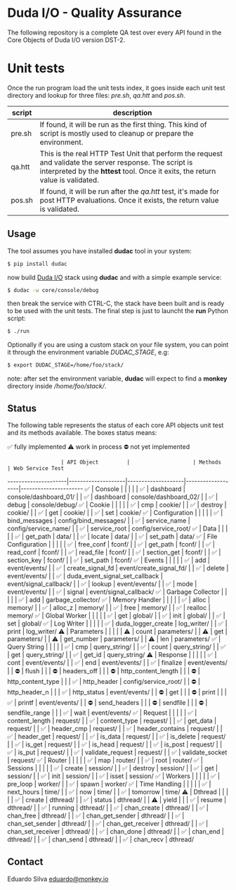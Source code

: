 # Duda I/O - Quality Assurance

The following repository is a complete QA test over every API found in the Core Objects of Duda I/O version DST-2.

# Unit tests

Once the run program load the unit tests index, it goes inside each unit test directory and lookup for three files: _pre.sh_, _qa.htt_ and _pos.sh_.

  script | description
---------|-----------
pre.sh   | If found, it will be run as the first thing. This kind of script is mostly used to cleanup or prepare the environment.
qa.htt   | This is the real HTTP Test Unit that perform the request and validate the server response. The script is interpreted by the __httest__ tool. Once it exits, the return value is validated.
pos.sh   | If found, it will be run after the _qa.htt_ test, it's made for post HTTP evaluations. Once it exists, the return value is validated.

## Usage

The tool assumes you have installed __dudac__ tool in your system:

```bash
$ pip install dudac
```

now build [Duda I/O](http://duda.io) stack using __dudac__ and with a simple example
service:

```bash
$ dudac -w core/console/debug
```

then break the service with CTRL-C, the stack have been built and is ready to be used with
the unit tests. The final step is just to launcht the __run__ Python script:

```bash
$ ./run
```
Optionally if you are using a custom stack on your file system, you can point it through the environment variable _DUDAC\_STAGE_, e.g:

```bash
$ export DUDAC_STAGE=/home/foo/stack/
```

note: after set the environment variable, __dudac__ will expect to find a __monkey__ directory
inside _/home/foo/stack/_.

## Status

The following table represents the status of each core API objects unit test and its methods available.
The boxes status means:

:white_check_mark: fully implemented
:warning: work in process
:no_entry: not yet implemented


                     | API Object         |                    | Methods           | Web Service Test
---------------------|--------------------|--------------------|-------------------|----------------------
 :white_check_mark:  | Console            |                    |                   |
                     |                    | :white_check_mark: | dashboard         | console/dashboard_01/
                     |                    | :white_check_mark: | dashboard         | console/dashboard_02/
                     |                    | :white_check_mark: | debug             | console/debug/
 :white_check_mark:  | Cookie             |                    |                   |
                     |                    | :white_check_mark: | cmp               | cookie/
                     |                    | :white_check_mark: | destroy           | cookie/
                     |                    | :white_check_mark: | get               | cookie/
                     |                    | :white_check_mark: | set               | cookie/
 :white_check_mark:  | Configuration      |                    |                   |
                     |                    | :white_check_mark: | bind_messages     | config/bind_messages/
                     |                    | :white_check_mark: | service_name      | config/service_name/
                     |                    | :white_check_mark: | service_root      | config/service_root/
 :white_check_mark:  | Data               |                    |                   |
                     |                    | :white_check_mark: | get_path          | data/
                     |                    | :white_check_mark: | locate            | data/
                     |                    | :white_check_mark: | set_path          | data/
 :white_check_mark:  | File Configuration |                    |                   |
                     |                    | :white_check_mark: | free_conf         | fconf/
                     |                    | :white_check_mark: | get_path          | fconf/
                     |                    | :white_check_mark: | read_conf         | fconf/
                     |                    | :white_check_mark: | read_file         | fconf/
                     |                    | :white_check_mark: | section_get       | fconf/
                     |                    | :white_check_mark: | section_key       | fconf/
                     |                    | :white_check_mark: | set_path          | fconf/
 :white_check_mark:  | Events             |                    |                   |
                     |                    | :white_check_mark: | add               | event/events/
                     |                    | :white_check_mark: | create_signal_fd  | event/create_signal_fd/
                     |                    | :white_check_mark: | delete            | event/events/
                     |                    | :white_check_mark: | duda_event_signal_set_callback | event/signal_callback/
                     |                    | :white_check_mark: | lookup            | event/events/
                     |                    | :white_check_mark: | mode              | event/events/
                     |                    | :white_check_mark: | signal            | event/signal_callback/
 :white_check_mark:  | Garbage Collector  |                    |                   |
                     |                    | :white_check_mark: | add               | garbage_collector/
 :white_check_mark:  | Memory Handler     |                    |                   |
                     |                    | :white_check_mark: | alloc             | memory/
                     |                    | :white_check_mark: | alloc_z           | memory/
                     |                    | :white_check_mark: | free              | memory/
                     |                    | :white_check_mark: | realloc           | memory/
 :white_check_mark:  | Global Worker      |                    |                   |
                     |                    | :white_check_mark: | get               | global/
                     |                    | :white_check_mark: | init              | global/
                     |                    | :white_check_mark: | set               | global/
 :white_check_mark:  | Log Writer         |                    |                   |
                     |                    | :white_check_mark: | duda_logger_create | log_writer/
                     |                    | :white_check_mark: | print             | log_writer/
 :warning:           | Parameters         |                    |                   |
                     |                    | :warning:          | count             | parameters/
                     |                    | :warning:          | get               | parameters/
                     |                    | :warning:          | get_number        | parameters/
                     |                    | :warning:          | len               | parameters/
 :white_check_mark:  | Query String       |                    |                   |
                     |                    | :white_check_mark: | cmp               | query_string/
                     |                    | :white_check_mark: | count             | query_string/
                     |                    | :white_check_mark: | get               | query_string/
                     |                    | :white_check_mark: | get_id            | query_string/
 :warning:           | Response           |                    |                   |
                     |                    | :white_check_mark: | cont              | event/events/
                     |                    | :white_check_mark: | end               | event/events/
                     |                    | :white_check_mark: | finalize          | event/events/
                     |                    | :no_entry:         | flush             |
                     |                    | :no_entry:         | headers_off       |
                     |                    | :no_entry:         | http_content_length |
                     |                    | :no_entry:         | http_content_type   |
                     |                    | :white_check_mark: | http_header       | config/service_root/
                     |                    | :no_entry:         | http_header_n     |
                     |                    | :white_check_mark: | http_status       | event/events/
                     |                    | :no_entry:         | get               |
                     |                    | :no_entry:         | print             |
                     |                    | :white_check_mark: | printf            | event/events/
                     |                    | :no_entry:         | send_headers      |
                     |                    | :no_entry:         | sendfile          |
                     |                    | :no_entry:         | sendfile_range    |
                     |                    | :white_check_mark: | wait              | event/events/
 :white_check_mark:  | Request            |                    |                   |
                     |                    | :white_check_mark: | content_length    | request/
                     |                    | :white_check_mark: | content_type      | request/
                     |                    | :white_check_mark: | get_data          | request/
                     |                    | :white_check_mark: | header_cmp        | request/
                     |                    | :white_check_mark: | header_contains   | request/
                     |                    | :white_check_mark: | header_get        | request/
                     |                    | :white_check_mark: | is_data           | request/
                     |                    | :white_check_mark: | is_delete         | request/
                     |                    | :white_check_mark: | is_get            | request/
                     |                    | :white_check_mark: | is_head           | request/
                     |                    | :white_check_mark: | is_post           | request/
                     |                    | :white_check_mark: | is_put            | request/
                     |                    | :white_check_mark: | validate_request  | request/
                     |                    | :white_check_mark: | validate_socket   | request/
 :white_check_mark:  | Router             |                    |                   |
                     |                    | :white_check_mark: | map               | router/
                     |                    | :white_check_mark: | root              | router/
 :white_check_mark:  | Sessions           |                    |                   |
                     |                    | :white_check_mark: | create            | session/
                     |                    | :white_check_mark: | destroy           | session/
                     |                    | :white_check_mark: | get               | session/
                     |                    | :white_check_mark: | init              | session/
                     |                    | :white_check_mark: | isset             | session/
 :white_check_mark:  | Workers            |                    |                   |
                     |                    | :white_check_mark: | pre_loop          | worker/
                     |                    | :white_check_mark: | spawn             | worker/
 :white_check_mark:  | Time Handling      |                    |                   |
                     |                    | :white_check_mark: | next_hours        | time/
                     |                    | :white_check_mark: | now               | time/
                     |                    | :white_check_mark: | tomorrow          | time/
 :warning:           | Dthread            |                    |                   |
                     |                    | :white_check_mark: | create            | dthread/
                     |                    | :white_check_mark: | status            | dthread/
                     |                    | :warning:          | yield             |
                     |                    | :white_check_mark: | resume            | dthread/
                     |                    | :white_check_mark: | running           | dthread/
                     |                    | :white_check_mark: | chan_create       | dthread/
                     |                    | :white_check_mark: | chan_free         | dthread/
                     |                    | :white_check_mark: | chan_get_sender   | dthread/
                     |                    | :white_check_mark: | chan_set_sender   | dthread/
                     |                    | :white_check_mark: | chan_get_receiver | dthread/
                     |                    | :white_check_mark: | chan_set_receiver | dthread/
                     |                    | :white_check_mark: | chan_done         | dthread/
                     |                    | :white_check_mark: | chan_end          | dthread/
                     |                    | :white_check_mark: | chan_send         | dthread/
                     |                    | :white_check_mark: | chan_recv         | dthread/

## Contact

Eduardo Silva <eduardo@monkey.io>
